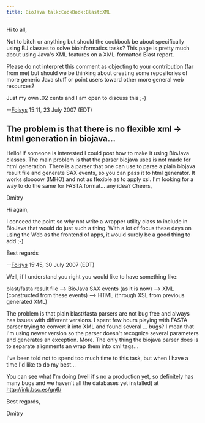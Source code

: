 ```yaml
---
title: BioJava talk:CookBook:Blast:XML
---
```


Hi to all,

Not to bitch or anything but should the cookbook be about specifically
using BJ classes to solve bioinformatics tasks? This page is pretty much
about using Java's XML features on a XML-formatted Blast report.

Please do not interpret this comment as objecting to your contribution
(far from me) but should we be thinking about creating some repositories
of more generic Java stuff or point users toward other more general web
resources?

Just my own .02 cents and I am open to discuss this ;-)

--[Foisys](User:Foisys "wikilink") 15:11, 23 July 2007 (EDT)

The problem is that there is no flexible xml -\> html generation in biojava...
------------------------------------------------------------------------------

Hello! If someone is interested I could post how to make it using
BioJava classes. The main problem is that the parser biojava uses is not
made for html generation. There is a parser that one can use to parse a
plain biojava result file and generate SAX events, so you can pass it to
html generator. It works sloooow (IMHO) and not as flexible as to apply
xsl. I'm looking for a way to do the same for FASTA format... any idea?
Cheers,

Dmitry

Hi again,

I conceed the point so why not write a wrapper utility class to include
in BioJava that would do just such a thing. With a lot of focus these
days on using the Web as the frontend of apps, it would surely be a good
thing to add ;-)

Best regards

--[Foisys](User:Foisys "wikilink") 15:45, 30 July 2007 (EDT)

Well, if I understand you right you would like to have something like:

blast/fasta result file --\> BioJava SAX events (as it is now) --\> XML
(constructed from these events) --\> HTML (through XSL from previous
generated XML)

The problem is that plain blast/fasta parsers are not bug free and
always has issues with different versions. I spent few hours playing
with FASTA parser trying to convert it into XML and found several ...
bugs? I mean that I'm using newer version so the parser doesn't
recognize several parameters and generates an exception. More. The only
thing the biojava parser does is to separate alignments an wrap them
into xml tags...

I've been told not to spend too much time to this task, but when I have
a time I'd like to do my best...

You can see what I'm doing (well it's no a production yet, so definitely
has many bugs and we haven't all the databases yet installed) at
<http://inb.bsc.es/gn6/>

Best regards,

Dmitry
